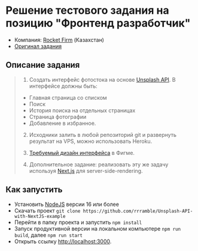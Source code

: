 # Решение тестового задания на позицию "Фронтенд разработчик"
- Компания: [Rocket Firm](https://rocketfirm.com/) (Казахстан)
- [Оригинал задания](https://rocketfirm.com/ru/job/+frontend-dev-astana/)

## Описание задания
> 1. Создать интерфейс фотостока на основе
[Unsplash API](https://unsplash.com/developers).
> В интерфейсе должны быть:
> - Главная страница со списком
> - Поиск
> - История поиска на отдельных страницах
> - Страница фотографии
> - Добавление в избранное.
> 
> 2. Исходники залить в любой репозиторий git и развернуть результат на VPS, можно использовать Heroku.
> 
> 3. [Требуемый дизайн интерфейса](https://www.figma.com/file/VHHUfQm7sQsziibED8EAa5/Rocket-frontend-test?node-id=151%3A123)
в Фигме.
> 
> 4. Дополнительное задание: реализовать эту же задачу используя [Next.js](https://nextjs.org) для server-side-rendering.

## Как запустить
- Установить [NodeJS](https://nodejs.org) версии 16 или более
- Скачать проект ```git clone https://github.com/rrramble/Unsplash-API-with-NextJS-example```
- Перейти в папку проекта и запустить ```npm install```
- Запуск продуктивной версии на локальном компьютере ```npm run build```, далее ```npm run start```
- Открыть ссылку [http://localhost:3000](http://localhost:3000).
